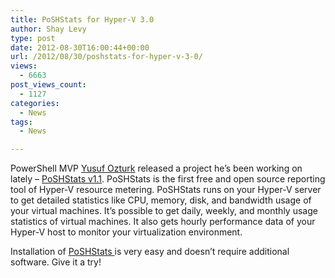```yaml
---
title: PoSHStats for Hyper-V 3.0
author: Shay Levy
type: post
date: 2012-08-30T16:00:44+00:00
url: /2012/08/30/poshstats-for-hyper-v-3-0/
views:
  - 6663
post_views_count:
  - 1127
categories:
  - News
tags:
  - News

---
```

PowerShell MVP [Yusuf Ozturk][1] released a project he&#8217;s been working on lately &#8211; [PoSHStats v1.1][2]. PoSHStats is the first free and open source reporting tool of Hyper-V resource metering. PoSHStats runs on your Hyper-V server to get detailed statistics like CPU, memory, disk, and bandwidth usage of your virtual machines. It&#8217;s possible to get daily, weekly, and monthly usage statistics of virtual machines. It also gets hourly performance data of your Hyper-V host to monitor your virtualization environment.

Installation of [PoSHStats ][2]is very easy and doesn&#8217;t require additional software. Give it a try!

[1]: http://www.yusufozturk.info/
[2]: http://www.poshstats.net